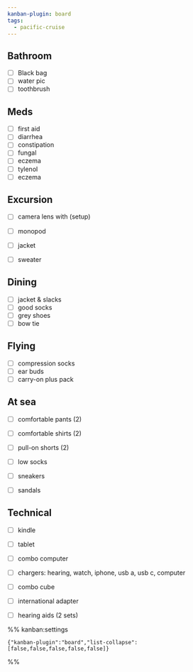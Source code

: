 ```yaml
---
kanban-plugin: board
tags:
  - pacific-cruise
---
```


## Bathroom

- [ ] Black bag
- [ ] water pic
- [ ] toothbrush

## Meds

- [ ] first aid
- [ ] diarrhea
- [ ] constipation
- [ ] fungal
- [ ] eczema
- [ ] tylenol
- [ ] eczema

## Excursion

- [ ] camera lens with (setup)
- [ ] monopod
- [ ] jacket
- [ ] sweater


## Dining

- [ ] jacket & slacks
- [ ] good socks
- [ ] grey shoes
- [ ] bow tie

## Flying

- [ ] compression socks
- [ ] ear buds
- [ ] carry-on plus pack

## At sea

- [ ] comfortable pants (2)
- [ ] comfortable shirts (2)
- [ ] pull-on shorts (2)
- [ ] low socks
- [ ] sneakers
- [ ] sandals


## Technical

- [ ] kindle
- [ ] tablet
- [ ] combo computer
- [ ] chargers: hearing, watch, iphone, usb a, usb c, computer
- [ ] combo cube
- [ ] international adapter
- [ ] hearing aids (2 sets)




%% kanban:settings
```
{"kanban-plugin":"board","list-collapse":[false,false,false,false,false]}
```
%%